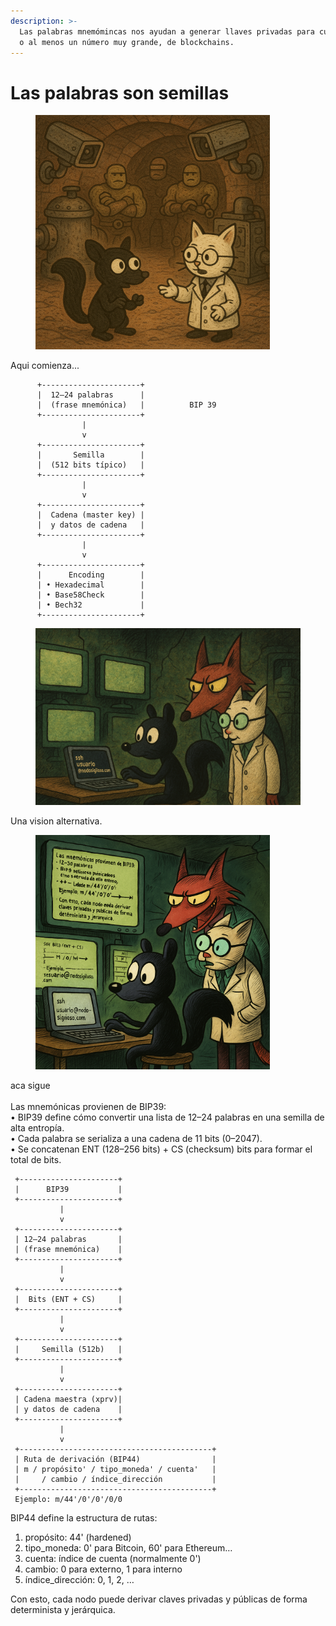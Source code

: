 ```yaml
---
description: >-
  Las palabras mnemómincas nos ayudan a generar llaves privadas para cualquier ,
  o al menos un número muy grande, de blockchains.
---
```


# Las palabras son semillas

<figure><img src=".gitbook/assets/image (2) (1).png" alt="" width="375"><figcaption></figcaption></figure>

Aqui comienza...



```
      +----------------------+
      |  12–24 palabras      |
      |  (frase mnemónica)   |          BIP 39 
      +----------------------+
                |
                v
      +----------------------+
      |       Semilla        |
      |  (512 bits típico)   |
      +----------------------+
                |
                v
      +----------------------+
      |  Cadena (master key) |
      |  y datos de cadena   |
      +----------------------+
                |
                v
      +----------------------+
      |      Encoding        |
      | • Hexadecimal        |
      | • Base58Check        |
      | • Bech32             |
      +----------------------+

```

<figure><img src=".gitbook/assets/image (1) (1) (1) (1) (1) (1) (1).png" alt=""><figcaption></figcaption></figure>

Una vision alternativa.

<figure><img src=".gitbook/assets/image (2).png" alt="" width="375"><figcaption></figcaption></figure>

aca sigue\
\
Las mnemónicas provienen de BIP39:
\
• BIP39 define cómo convertir una lista de 12–24 palabras en una semilla de alta entropía.\
• Cada palabra se serializa a una cadena de 11 bits (0–2047).\
• Se concatenan ENT (128–256 bits) + CS (checksum) bits para formar el total de bits.

```
 +----------------------+
 |      BIP39           |
 +----------------------+
           |
           v
 +----------------------+
 | 12–24 palabras       |
 | (frase mnemónica)    |
 +----------------------+
           |
           v
 +----------------------+
 |  Bits (ENT + CS)     |
 +----------------------+
           |
           v
 +----------------------+
 |     Semilla (512b)   |
 +----------------------+
           |
           v
 +----------------------+
 | Cadena maestra (xprv)|
 | y datos de cadena    |
 +----------------------+
           |
           v
 +-------------------------------------------+
 | Ruta de derivación (BIP44)                |
 | m / propósito' / tipo_moneda' / cuenta'   |
 |     / cambio / índice_dirección           |
 +-------------------------------------------+
 Ejemplo: m/44'/0'/0'/0/0
```

BIP44 define la estructura de rutas:

1. propósito: 44' (hardened)
2. tipo\_moneda: 0' para Bitcoin, 60' para Ethereum…
3. cuenta: índice de cuenta (normalmente 0')
4. cambio: 0 para externo, 1 para interno
5. índice\_dirección: 0, 1, 2, …

Con esto, cada nodo puede derivar claves privadas y públicas de forma determinista y jerárquica.
